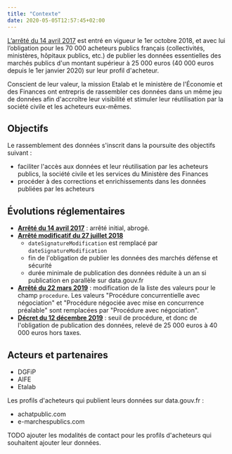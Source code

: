 ```yaml
---
title: "Contexte"
date: 2020-05-05T12:57:45+02:00
---
```


[L’arrêté du 14 avril 2017](https://www.legifrance.gouv.fr/eli/arrete/2017/4/14/ECFM1637256A/jo/texte) est entré en vigueur le 1er octobre 2018, et avec lui l’obligation pour les 70 000 acheteurs publics français (collectivités, ministères, hôpitaux publics, etc.) de publier les données essentielles des marchés publics d'un montant supérieur à 25 000 euros (40 000 euros depuis le 1er janvier 2020) sur leur profil d'acheteur.

Conscient de leur valeur, la mission Etalab et le ministère de l'Économie et des Finances ont entrepris de rassembler ces données dans un même jeu de données afin d'accroître leur visibilité et stimuler leur réutilisation par la société civile et les acheteurs eux-mêmes.

## Objectifs

Le rassemblement des données s'inscrit dans la poursuite des objectifs suivant :

- faciliter l'accès aux données et leur réutilisation par les acheteurs publics, la société civile et les services du Ministère des Finances
- procéder à des corrections et enrichissements dans les données publiées par les acheteurs

## Évolutions réglementaires

- **[Arrêté du 14 avril 2017](https://www.legifrance.gouv.fr/eli/arrete/201<F12>7/4/14/ECFM1637256A/jo/texte)** : arrêté initial, abrogé.
- **[Arrêté modificatif du 27 juillet 2018](https://www.legifrance.gouv.fr/affichTexte.do?cidTexte=JORFTEXT000037282994&dateTexte=&categorieLien=id)**
  - `dateSignatureModification` est remplacé par `dateSignatureModification`
  - fin de l'obligation de publier les données des marchés défense et sécurité
  - durée minimale de publication des données réduite à un an si publication en parallèle sur data.gouv.fr
- **[Arrêté du 22 mars 2019](https://www.legifrance.gouv.fr/affichTexte.do?cidTexte=JORFTEXT000038318675&categorieLien=id)** : modification de la liste des valeurs pour le champ `procedure`. Les valeurs "Procédure concurrentielle avec négociation" et "Procédure négociée avec mise en concurrence préalable" sont remplacées par "Procédure avec négociation".
- **[Décret du 12 décembre 2019](https://www.legifrance.gouv.fr/affichTexte.do;jsessionid=018367148239E9992AE8A78B78C4E2B2.tplgfr23s_2?cidTexte=JORFTEXT000039494397&dateTexte=&oldAction=rechJO&categorieLien=id&idJO=JORFCONT000039494029)** : seuil de procédure, et donc de l'obligation de publication des données, relevé de 25 000 euros à 40 000 euros hors taxes.

## Acteurs et partenaires

- DGFiP
- AIFE
- Etalab

Les profils d'acheteurs qui publient leurs données sur data.gouv.fr :

- achatpublic.com
- e-marchespublics.com

TODO ajouter les modalités de contact pour les profils d'acheteurs qui souhaitent ajouter leur données.
